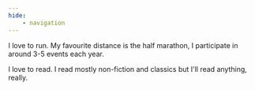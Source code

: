 ```yaml
---
hide: 
    - navigation
---
```


I love to run. My favourite distance is the half marathon, I participate in around 3-5 events each year.


I love to read. I read mostly non-fiction and classics but I'll read anything, really. 

